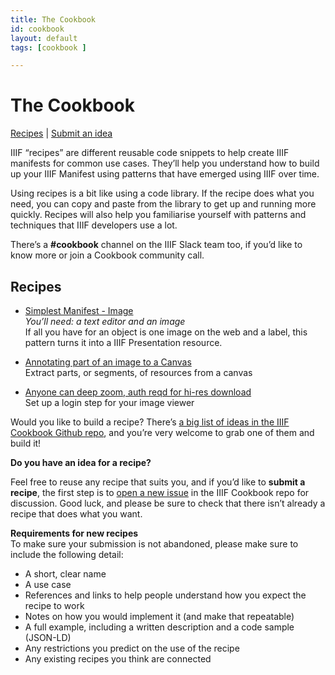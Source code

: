 ```yaml
---
title: The Cookbook
id: cookbook
layout: default
tags: [cookbook ]

---
```


# The Cookbook

<span style="text-decoration:underline;">Recipes</span> | <span style="text-decoration:underline;">Submit an idea</span>

IIIF “recipes” are different reusable code snippets to help create IIIF manifests for common use cases. They’ll help you understand how to build up your IIIF Manifest using patterns that have emerged using IIIF over time.

Using recipes is a bit like using a code library. If the recipe does what you need, you can copy and paste from the library to get up and running more quickly. Recipes will also help you familiarise yourself with patterns and techniques that IIIF developers use a lot.

There’s a **#cookbook** channel on the IIIF Slack team too, if you’d like to know more or join a Cookbook community call.


## Recipes



*   [Simplest Manifest - Image](https://iiif.io/api/cookbook/mvm-image/) \
_You’ll need: a text editor and an image_ \
If all you have for an object is one image on the web and a label, this pattern turns it into a IIIF Presentation resource.

*   [Annotating part of an image to a Canvas](https://iiif.io/api/cookbook/segment-image-part/)  \
Extract parts, or segments, of resources from a canvas
*   [Anyone can deep zoom, auth reqd for hi-res download](https://digirati-co-uk.github.io/iiif-auth-client/?image=https://iiifauth.digtest.co.uk/img/11_kitty_joyner.jpg/info.json) \
Set up a login step for your image viewer

Would you like to build a recipe? There’s <span style="text-decoration:underline;">a big list of ideas in the IIIF Cookbook Github repo</span>, and you’re very welcome to grab one of them and build it!

**Do you have an idea for a recipe?**

Feel free to reuse any recipe that suits you, and if you’d like to **submit a recipe**, the first step is to <span style="text-decoration:underline;">open a new issue</span> in the IIIF Cookbook repo for discussion. Good luck, and please be sure to check that there isn’t already a recipe that does what you want.

**Requirements for new recipes** \
To make sure your submission is not abandoned, please make sure to include the following detail: 

*   A short, clear name
*   A use case
*   References and links to help people understand how you expect the recipe to work
*   Notes on how you would implement it (and make that repeatable)
*   A full example, including a written description and a code sample (JSON-LD)
*   Any restrictions you predict on the use of the recipe
*   Any existing recipes you think are connected

